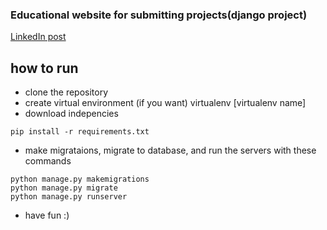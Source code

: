 ### Educational website for submitting projects(django project)

[LinkedIn post](https://www.linkedin.com/posts/amr-emam-0b5255231_projectsassignment-activity-7093684020135247872-K32Q?utm_source=share&utm_medium=member_desktop)

## how to run
* clone the repository
* create virtual environment (if you want)
    virtualenv [virtualenv name]
* download indepencies
```
pip install -r requirements.txt
```
* make migrataions, migrate to database, and run the servers with these commands
```
python manage.py makemigrations
python manage.py migrate
python manage.py runserver
```
* have fun :)

